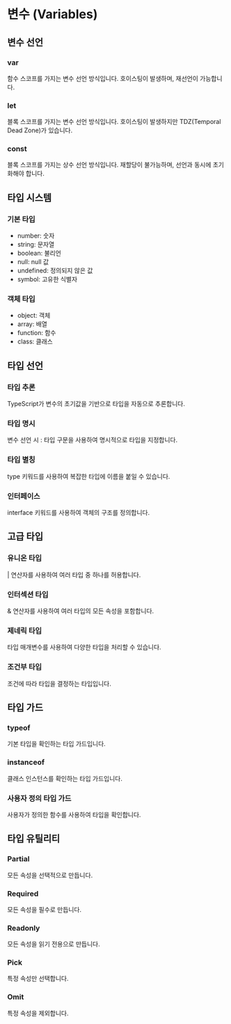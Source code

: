 # 변수 (Variables)

## 변수 선언

### var
함수 스코프를 가지는 변수 선언 방식입니다. 호이스팅이 발생하며, 재선언이 가능합니다.

### let
블록 스코프를 가지는 변수 선언 방식입니다. 호이스팅이 발생하지만 TDZ(Temporal Dead Zone)가 있습니다.

### const
블록 스코프를 가지는 상수 선언 방식입니다. 재할당이 불가능하며, 선언과 동시에 초기화해야 합니다.

## 타입 시스템

### 기본 타입
- number: 숫자
- string: 문자열
- boolean: 불리언
- null: null 값
- undefined: 정의되지 않은 값
- symbol: 고유한 식별자

### 객체 타입
- object: 객체
- array: 배열
- function: 함수
- class: 클래스

## 타입 선언

### 타입 추론
TypeScript가 변수의 초기값을 기반으로 타입을 자동으로 추론합니다.

### 타입 명시
변수 선언 시 : 타입 구문을 사용하여 명시적으로 타입을 지정합니다.

### 타입 별칭
type 키워드를 사용하여 복잡한 타입에 이름을 붙일 수 있습니다.

### 인터페이스
interface 키워드를 사용하여 객체의 구조를 정의합니다.

## 고급 타입

### 유니온 타입
| 연산자를 사용하여 여러 타입 중 하나를 허용합니다.

### 인터섹션 타입
& 연산자를 사용하여 여러 타입의 모든 속성을 포함합니다.

### 제네릭 타입
타입 매개변수를 사용하여 다양한 타입을 처리할 수 있습니다.

### 조건부 타입
조건에 따라 타입을 결정하는 타입입니다.

## 타입 가드

### typeof
기본 타입을 확인하는 타입 가드입니다.

### instanceof
클래스 인스턴스를 확인하는 타입 가드입니다.

### 사용자 정의 타입 가드
사용자가 정의한 함수를 사용하여 타입을 확인합니다.

## 타입 유틸리티

### Partial
모든 속성을 선택적으로 만듭니다.

### Required
모든 속성을 필수로 만듭니다.

### Readonly
모든 속성을 읽기 전용으로 만듭니다.

### Pick
특정 속성만 선택합니다.

### Omit
특정 속성을 제외합니다. 